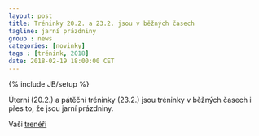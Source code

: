 ```yaml
---
layout: post
title: Tréninky 20.2. a 23.2. jsou v běžných časech
tagline: jarní prázdniny
group : news
categories: [novinky]
tags : [trénink, 2018]
date: 2018-02-19 18:00:00 CET
---
```

{% include JB/setup %}

Úterní (20.2.) a pátěční tréninky (23.2.) jsou tréninky v běžných časech i přes to, že jsou jarní prázdniny.

Vaši [trenéři](/treneri)
